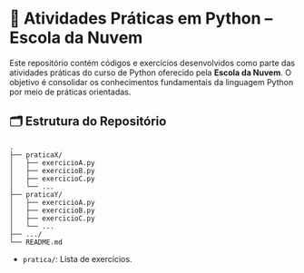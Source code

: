 # 🐍 Atividades Práticas em Python – Escola da Nuvem

Este repositório contém códigos e exercícios desenvolvidos como parte das atividades práticas do curso de Python oferecido pela **Escola da Nuvem**. O objetivo é consolidar os conhecimentos fundamentais da linguagem Python por meio de práticas orientadas.

## 🗂 Estrutura do Repositório

```
.
├── praticaX/
│   ├── exercicioA.py
│   ├── exercicioB.py
│   ├── exercicioC.py
│   └── ...
├── praticaY/
│   ├── exercicioA.py
│   ├── exercicioB.py
│   ├── exercicioC.py
│   └── ...
├── .../
└── README.md
```
- `pratica/`: Lista de exercícios.


